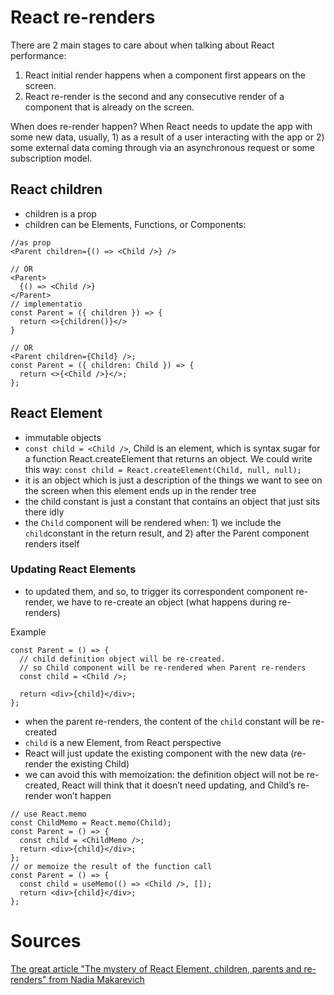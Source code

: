 # React re-renders

There are 2 main stages to care about when talking about React performance:
1. React initial render happens when a component first appears on the screen.
2. React re-render is the second and any consecutive render of a component that is already on the screen.

When does re-render happen?
When React needs to update the app with some new data, usually, 1) as a result of a user interacting with the app or 2) some external data coming through via an asynchronous request or some subscription model.

## React children
- children is a prop
- children can be Elements, Functions, or Components:
````
//as prop
<Parent children={() => <Child />} />

// OR
<Parent>
  {() => <Child />}
</Parent>
// implementatio
const Parent = ({ children }) => {
  return <>{children()}</>
}

// OR
<Parent children={Child} />;
const Parent = ({ children: Child }) => {
  return <>{<Child />}</>;
};
````

## React Element
- immutable objects
- ``const child = <Child />``, Child is an element, which is syntax sugar for a function React.createElement that returns an object. We could write this way: ``const child = React.createElement(Child, null, null);``
- it is an object which is just a description of the things we want to see on the screen when this element ends up in the render tree
- the child constant is just a constant that contains an object that just sits there idly
- the ``Child`` component will be rendered when: 1) we include the ``child``constant in the return result, and 2) after the Parent component renders itself

### Updating React Elements
- to updated them, and so, to trigger its correspondent component re-render, we have to re-create an object (what happens during re-renders)

Example
````
const Parent = () => {
  // child definition object will be re-created.
  // so Child component will be re-rendered when Parent re-renders
  const child = <Child />;

  return <div>{child}</div>;
};
````
- when the parent re-renders, the content of the ``child`` constant will be re-created
- ``child`` is a new Element, from React perspective
- React will just update the existing component with the new data (re-render the existing Child)
- we can avoid this with memoization: the definition object will not be re-created, React will think that it doesn’t need updating, and Child’s re-render won’t happen
````
// use React.memo
const ChildMemo = React.memo(Child);
const Parent = () => {
  const child = <ChildMemo />;
  return <div>{child}</div>;
};
// or memoize the result of the function call
const Parent = () => {
  const child = useMemo(() => <Child />, []);
  return <div>{child}</div>;
};
````



# Sources
[The great article "The mystery of React Element, children, parents and re-renders" from Nadia Makarevich](https://www.developerway.com/posts/react-elements-children-parents)
